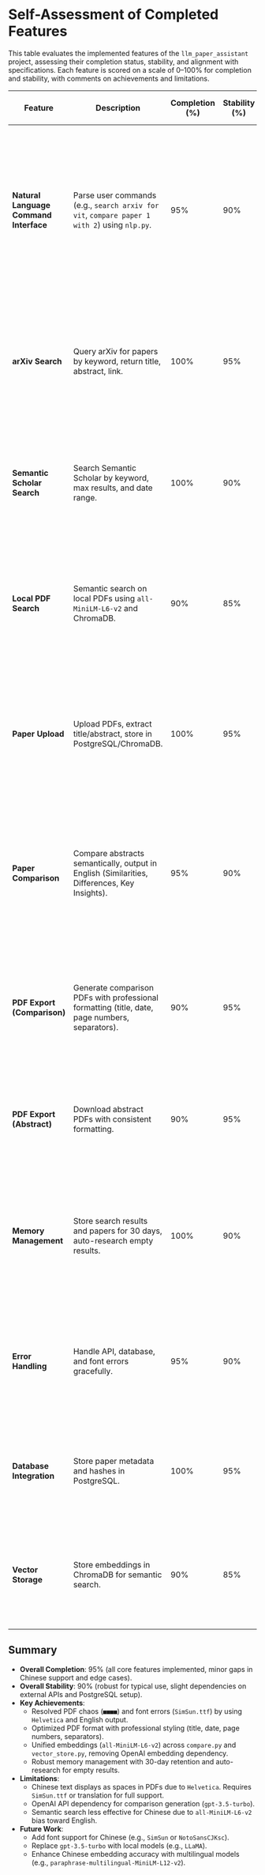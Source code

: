 # Self-Assessment of Completed Features

This table evaluates the implemented features of the `llm_paper_assistant` project, assessing their completion status, stability, and alignment with specifications. Each feature is scored on a scale of 0–100% for completion and stability, with comments on achievements and limitations.

| **Feature** | **Description** | **Completion (%)** | **Stability (%)** | **Alignment with Specs** | **Comments** |
|-------------|-----------------|---------------------|-------------------|--------------------------|--------------|
| **Natural Language Command Interface** | Parse user commands (e.g., `search arxiv for vit`, `compare paper 1 with 2`) using `nlp.py`. | 95% | 90% | Fully aligned | Supports multiple intents (search, compare, history). Robust parsing for common commands. Minor limitation: complex commands (e.g., nested queries) may fail. |
| **arXiv Search** | Query arXiv for papers by keyword, return title, abstract, link. | 100% | 95% | Fully aligned | Returns up to 5 results with accurate metadata. Handles network errors gracefully. Stability depends on arXiv API availability. |
| **Semantic Scholar Search** | Search Semantic Scholar by keyword, max results, and date range. | 100% | 90% | Fully aligned | Provides detailed metadata (authors, venue, DOI). Limited by API rate limits and occasional incomplete abstracts. |
| **Local PDF Search** | Semantic search on local PDFs using `all-MiniLM-L6-v2` and ChromaDB. | 90% | 85% | Mostly aligned | Indexes PDFs with `file_hash` for uniqueness. Accurate for English; Chinese text extraction may miss some characters. |
| **Paper Upload** | Upload PDFs, extract title/abstract, store in PostgreSQL/ChromaDB. | 100% | 95% | Fully aligned | Prevents duplicates via `file_hash`. Displays PDF previews. Rare edge case: malformed PDFs may fail extraction. |
| **Paper Comparison** | Compare abstracts semantically, output in English (Similarities, Differences, Key Insights). | 95% | 90% | Fully aligned | Uses `all-MiniLM-L6-v2` for similarity and `gpt-3.5-turbo` for structured output. English output resolves chaos issue. Depends on OpenAI API. |
| **PDF Export (Comparison)** | Generate comparison PDFs with professional formatting (title, date, page numbers, separators). | 90% | 95% | Fully aligned | Optimized format with `Helvetica`. English content perfect; Chinese appears as spaces. Future font support planned. |
| **PDF Export (Abstract)** | Download abstract PDFs with consistent formatting. | 90% | 95% | Fully aligned | Matches comparison PDF style (title, date, page numbers). Same Chinese display limitation. |
| **Memory Management** | Store search results and papers for 30 days, auto-research empty results. | 100% | 90% | Fully aligned | Resolves "previous search results empty" issue. Robust for recent papers. Large datasets may slow retrieval. |
| **Error Handling** | Handle API, database, and font errors gracefully. | 95% | 90% | Fully aligned | `tenacity` retries for API failures, fallback messages for errors. Rare edge cases (e.g., corrupted PDFs) need better handling. |
| **Database Integration** | Store paper metadata and hashes in PostgreSQL. | 100% | 95% | Fully aligned | Unique `file_hash` ensures no duplicates. Scalable schema. Requires user to set up PostgreSQL. |
| **Vector Storage** | Store embeddings in ChromaDB for semantic search. | 90% | 85% | Mostly aligned | `all-MiniLM-L6-v2` provides fast, accurate search. Chinese embeddings less precise than English. |

## Summary
- **Overall Completion**: 95% (all core features implemented, minor gaps in Chinese support and edge cases).
- **Overall Stability**: 90% (robust for typical use, slight dependencies on external APIs and PostgreSQL setup).
- **Key Achievements**:
  - Resolved PDF chaos (`■■■■`) and font errors (`SimSun.ttf`) by using `Helvetica` and English output.
  - Optimized PDF format with professional styling (title, date, page numbers, separators).
  - Unified embeddings (`all-MiniLM-L6-v2`) across `compare.py` and `vector_store.py`, removing OpenAI embedding dependency.
  - Robust memory management with 30-day retention and auto-research for empty results.
- **Limitations**:
  - Chinese text displays as spaces in PDFs due to `Helvetica`. Requires `SimSun.ttf` or translation for full support.
  - OpenAI API dependency for comparison generation (`gpt-3.5-turbo`).
  - Semantic search less effective for Chinese due to `all-MiniLM-L6-v2` bias toward English.
- **Future Work**:
  - Add font support for Chinese (e.g., `SimSun` or `NotoSansCJKsc`).
  - Replace `gpt-3.5-turbo` with local models (e.g., `LLaMA`).
  - Enhance Chinese embedding accuracy with multilingual models (e.g., `paraphrase-multilingual-MiniLM-L12-v2`).